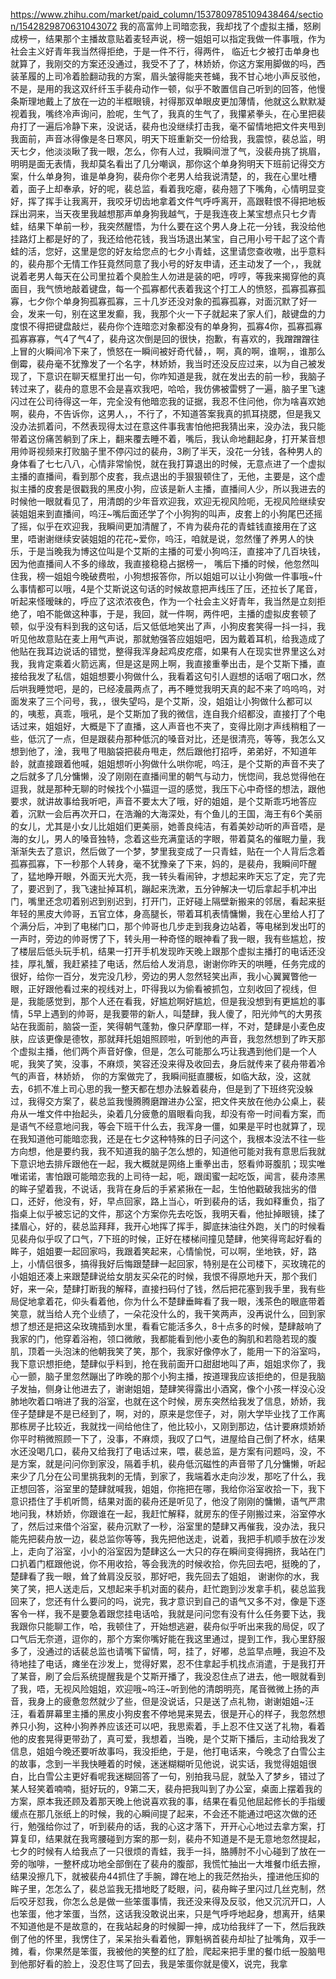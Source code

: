 https://www.zhihu.com/market/paid_column/1537809785109438464/section/1542829870631043072
我的高富帅上司暗恋我，我却找了个虚拟主播，怒刷成榜一，结果那个主播故意贴着麦轻声说，榜一姐姐可以指定我做一件事哦，作为社会主义好青年我当然得拒绝，于是一件不行，得两件，
临近七夕被打击单身也就算了，我刚交的方案还没通过，我受不了了，林娇娇，你这方案用脚做的吗，西装革履的上司冷着脸翻动我的方案，眉头皱得能夹苍蝇，我不甘心地小声反驳他，不是，是用的我这双纤纤玉手裴舟动作一顿，似乎不敢置信自己听到的回答，他慢条斯理地戴上了放在一边的半框眼镜，衬得那双单眼皮更加薄情，他就这么默默凝视着我，嘴终冷声询问，脸呢，生气了，我真的生气了，我攥紧拳头，在心里把裴舟打了一遍后冷静下来，没说话，裴舟也没继续打击我，毫不留情地把文件夹甩到我面前，声音冰得像是冬日寒风，明天下班重新交一份给我，我震惊，裴总监，明天七夕，他淡淡瞅了我一眼，怎么，你有人过，我瞬间泄了气，没裴舟挑了挑眉，明明是面无表情，我却莫名看出了几分嘲讽，那你这个单身狗明天下班前记得交方案，什么单身狗，谁是单身狗，裴舟你个老男人给我说清楚，的，我在心里吐槽着，面子上却奉承，好的呢，裴总监，看着我吃瘪，裴舟翘了下嘴角，心情明显变好，挥了挥手让我离开，我咬牙切齿地拿着文件气呼呼离开，高跟鞋恨不得把地板踩出洞来，当天夜里我越想那声单身狗我越气，于是我连夜上某宝想点只七夕青蛙，结果下单前一秒，我突然醒悟，为什么要在这个男人身上花一分钱，我没给他挂路灯上都是好的了，我还给他花钱，我当场退出某宝，自己用小号干起了这个青蛙的活，您好，这里是您的好友给您点的七夕小青蛙，这里请您查收嗷，出乎意料的，裴舟那个无情工作狂竟然同意了我小号的好友申请，还主动发了一个，，我就说着老男人每天在公司里拉着个臭脸生人勿进是装的吧，哼哼，等我来揭穿他的真面目，我气愤地敲着键盘，每一个孤寡都代表着我这个打工人的愤怒，孤寡孤寡孤寡，七夕你个单身狗孤寡孤寡，三十几岁还没对象的孤寡孤寡，对面沉默了好一会，发来一句，别在这里发癫，我，我那个火一下子就起来了家人们，敲键盘的力度恨不得把键盘敲烂，裴舟你个连暗恋对象都没有的单身狗，孤寡4你，孤寡孤寡孤寡寡寡，气4了气4了，裴舟这次倒是回的很快，抱歉，有喜欢的，我蹭蹭蹭往上冒的火瞬间冷下来了，愤怒在一瞬间被好奇代替，，啊，真的啊，谁啊，，谁那么倒霉，裴舟毫不犹豫发了一个名字，林娇娇，我当时还没反应过来，以为自己被发现了，下意识在聊天框里打出一句，你咋知道是我，就在发出去的前一秒，我脑子转过来了，裴舟的意思不会是喜欢我吧，哈哈，我仿佛被雷劈了一遍，脑子里飞速闪过在公司待得这一年，完全没有他暗恋我的证据，我忍不住问他，你为啥喜欢她啊，裴舟，不告诉你，这男人，，不行了，不知道答案我真的抓耳挠腮，但是我又没办法抓着问，不然表现得太过在意这件事我害怕他把我猜出来，没办法，我只能带着这份痛苦躺到了床上，翻来覆去睡不着，嘴后，我认命地翻起身，打开某音想用帅哥视频来打败脑子里不停闪过的裴舟，3刷了半天，没花一分钱，各种男人的身体看了七七八八，心情非常愉悦，就在我打算退出的时候，无意点进了一个虚拟主播的直播间，看到那个皮套，我点退出的手狠狠顿住了，无他，主要是，这个虚拟主播的皮套是很戳我的黑皮小狗，应该是新人主播，直播间人少，所以我进去的时候他一眼就看见了，用清朗的少年音欢迎我，欢迎无视风险呃，无视风险继续安装姐姐来到直播间，呜汪~嘴后面还学了个小狗狗的叫声，皮套上的小狗尾巴还摇了摇，似乎在欢迎我，我瞬间更加清醒了，不肯为裴舟花的青蛙钱直接用在了这里，唔谢谢继续安装姐姐的花花~爱你，呜汪，咱就是说，忽然懂了养男人的快乐，于是当晚我为博这位叫是个艾斯的主播的可爱小狗呜汪，直接冲了几百块钱，因为他直播间人不多的缘故，我直接稳稳占据榜一，
嘴后下播的时候，他忽然叫住我，榜一姐姐今晚破费啦，小狗想报答你，所以姐姐可以让小狗做一件事哦~什么事情都可以哦，4是个艾斯说这句话的时候故意把声线压了压，还拉长了尾音，听起来怪暧昧的，呼应了这浓浓夜色，作为一个社会主义好青年，我当然是立刻拒绝了，咱不能做这种事，于是，我回，就一件啊，两件吧，主播的虚拟皮套顿了顿，似乎没有料到我的这句话，后又低低地笑出了声，小狗皮套笑得一抖一抖，我听见他故意贴在麦上用气声说，那就勉强答应姐姐吧，因为戴着耳机，给我造成了他贴在我耳边说话的错觉，整得我浑身起鸡皮疙瘩，如果有人在现实世界里这么对我，我肯定乘着火箭远离，但是这是网上啊，我直接重拳出击，是个艾斯下播，直接给我发了私信，姐姐想要小狗做什么，我看着这句引人遐想的话咽了咽口水，然后哄我睡觉吧，是的，已经凌晨两点了，再不睡觉我明天真的起不来了呜呜呜，对面发来了三个问号，我，，很失望吗，是个艾斯，没，姐姐让小狗做什么都可以的，咦惹，真乖，哦吼，是个艾斯加了我的微信，连自我介绍都没，直接打了个电话过来，姐姐好，大概是下了直播，这人声音也不夹了，变得比刚才声线稍粗了一些，低沉了一点，但是跟裴舟那种低沉的嗓音对比，还是很清亮，等等，我怎么又想到他了，淦，我甩了甩脑袋把裴舟甩走，然后跟他打招呼，弟弟好，不知道年龄，就直接跟着他喊，姐姐想听小狗做什么哄你呢，呜汪，是个艾斯的声音不夹了之后就多了几分慵懒，没了刚刚在直播间里的朝气与动力，恍惚间，我总觉得他在逗我，就是那种无聊的时候找个小猫逗一逗的感觉，我压下心中奇怪的想法，跟他要求，就讲故事给我听吧，声音不要太大了哦，好的姐姐，是个艾斯乖巧地答应着，沉默一会后再次开口，在浩瀚的大海深处，有个鱼儿的王国，海王有6个美丽的女儿，尤其是小女儿比姐姐们更美丽，她善良纯洁，有着美妙动听的声音唔，是海的女儿，男人的嗓音独特，念着这些充满童话的字眼，带着莫名的催眠力量，我渐渐失去了意识，然后做了一个梦，梦里我变成了一只青蛙，贴在一个人背后念着孤寡孤寡，下一秒那个人转身，毫不犹豫亲了下来，妈的，是裴舟，我瞬间吓醒了，猛地睁开眼，外面天光大亮，我一转头看闹钟，才想起来昨天忘了定，完了完了，要迟到了，我飞速扯掉耳机，蹦起来洗漱，五分钟解决一切后拿起手机冲出门，嘴里还念叨着别迟到别迟到，打开门，正好碰上隔壁新搬来的邻居，看起来挺年轻的黑皮大帅哥，五官立体，身高腿长，带着耳机表情慵懒，我在心里给人打了个满分后，冲到了电梯门口，那个帅哥也几步走到我身边站着，等电梯到发出叮的一声时，旁边的帅哥愣了下，转头用一种奇怪的眼神看了我一眼，我有些尴尬，按了楼层后低头玩手机，结果一打开手机发现昨天晚上跟那个虚拟主播打的电话还没挂，厚礼蟹，我赶紧挂了电话，然后给人发消息，谢谢你昨天的哄睡，任务完成的很好，给你一百分，发完没几秒，旁边的男人忽然轻笑出声，我小心翼翼瞥他一眼，正好跟他看过来的视线对上，吓得我以为偷看被抓包，立刻收回了视线，但是，我能感觉到，那个人还在看我，好尴尬啊好尴尬，但是我没想到有更尴尬的事情，5早上遇到的帅哥，是我要带的新人，叫楚肆，我人傻了，阳光帅气的大男孩站在我面前，脑袋一歪，笑得朝气蓬勃，像只萨摩耶一样，不对，楚肆是小麦色皮肤，应该更像是德牧，那就拜托姐姐照顾啦，听到他的声音，我忽然想到了昨天那个虚拟主播，他们两个声音好像，但是，怎么可能那么巧让我遇到他们是一个人呢，我笑了笑，没事，不麻烦，笑容还没来得及收回去，身后就传来了裴舟带着冷气的声音，林娇娇，
你的方案做完了，我瞬间挺直腰板，如临大敌，没，这就去，6抓不准上司心思的我一整天都在想办法躲着裴舟，但是到了下班终究没躲过，我得交方案了，裴总监我慢腾腾磨蹭进办公室，把文件夹放在他办公桌上，裴舟从一堆文件中抬起头，染着几分疲惫的眉眼看向我，却没有帝一时间看方案，而是语气不经意地问我，等会下班干什么去，我浑身一僵，如果是平时也就算了，现在我知道他可能暗恋我，还是在七夕这种特殊的日子问这个，我根本没法不往一些方向想，他是要约我，我不知道我的脑子怎么想的，知道他可能对我有意思后我就下意识地去排斥跟他在一起，我大概就是网络上重拳出击，怒看帅哥腹肌；现实唯唯诺诺，害怕跟可能暗恋我的上司待一起，呃，跟闺蜜一起吃饭，闻言，裴舟漆黑的眸子望着我，不说话，我背在身后的手紧紧揪在一起，生怕他戳破我拙劣的借口，还好，他没有，好，早点回家，路上当心，听到裴舟的话，我如释重负，指了指桌上似乎被忘记的文件，那这个方案你先去吃饭，我明天看，他扯掉眼镜，揉了揉眉心，好的，裴总监拜拜，我开心地挥了挥手，脚底抹油往外跑，关门的时候看见裴舟似乎叹了口气，7下班的时候，正好在楼梯间撞见楚肆，他笑得弯起好看的眸子，姐姐要一起回家吗，我跟着笑起来，心情愉悦，可以啊，坐地铁，好，路上，小情侣很多，搞得我好后悔跟楚肆一起回家，特别是在公司楼下，买玫瑰花的小姐姐还凑上来跟楚肆说给女朋友买朵花的时候，我恨不得原地升天，那个我们好，来一朵，楚肆打断我的解释，直接扫码付了钱，然后把花塞到我手里，我有些局促地拿着花，仰头看着他，你为什么不楚肆垂眸看了我一眼，浅茶色的眼底带着笑意，就当给人充个业绩了，一朵花没什么的，我干笑两声，没再说什么，回到家想了想还是把这朵玫瑰插到水里，看看它能活多久，8十点多的时候，楚肆敲响了我家的门，他穿着浴袍，领口微敞，我都能看到他小麦色的胸肌和若隐若现的腹肌，顶着一头泡沫的他朝我笑了笑，那个，我家好像停水了，能用一下的浴室吗，我下意识想拒绝，楚肆似乎料到，抢在我前面开口甜甜地叫了声，姐姐求你了，我心一颤，脑子里忽然蹦出了昨晚的那个小狗主播，按道理我应该拒绝的，但是我脑子发抽，侧身让他进去了，谢谢姐姐，楚肆笑得露出小酒窝，像个小孩一样没心没肺地吹着口哨进了我的浴室，也就在这个时候，房东突然给我发了信息，娇娇，我侄子楚肆是不是已经到了，啊，对的，原来是您侄子，对，刚大学毕业找了工作离那栋房子比较近，我就找一间给他住了，他比较小，又刚到那边，估计要麻烦娇娇你平时稍微照顾一下了，没事，不麻烦，我叹了口气，进屋给自己倒了杯水，结果水还没喝几口，裴舟又给我打了电话过来，喂，裴总监，是方案有问题吗，没，不是方案，就是问问你到家没，隔着手机，裴舟低沉磁性的声音带了几分慵懒，听起来少了几分在公司里挑我刺的无情，到家了，我端着水走向沙发，那吃了什么，我正想回答，浴室里的楚肆就喊我，姐姐，你拖把在哪，我给你浴室收拾一下，我下意识捂住了手机听筒，结果对面的裴舟还是听见了，他没了刚刚的慵懒，语气严肃地问我，林娇娇，你跟谁在一起，我赶忙解释，就房东的侄子刚搬过来，浴室停水了，然后过来借个浴室，裴舟沉默了一秒，浴室里的楚肆又再催我，没办法，我只能先把裴舟放一边，裴总监你等等，我先把他送走，说着，我把手机顺手放在沙发上，走向了浴室，小小的浴室因为楚肆这么一大只的存在瞬间变得拥挤，我站在门口扒着门框跟他说，你不用收拾，等会我洗的时候收拾，你先回去吧，挺晚的了，楚肆看了我一眼，耸了耸肩没反驳，那好吧，我先回去了姐姐，
谢谢你的水，我笑了笑，把人送走后，又想起来手机对面的裴舟，赶忙跑到沙发拿手机，裴总监我回来了，您还有什么要问的吗，说完，我才意识到自己的语气又多不对，像是下逐客令一样，我不是要急着跟您挂电话哈，我就是问问您有没有什么任务要下达，我我跟你只能聊工作，哈，我顿住了，开始想逃避，裴舟似乎听出来我的局促，叹了口气后无奈道，逗你的，那个方案你嘴好能在我这里通过，提到工作，我心里舒服多了，没通过的话裴总监也请嘴下留情，呵，挂了，好嘟，总监早点睡，我迫不及待地挂了电话，瘫坐在沙发上，觉得好累，忍不住拿起手机找点消遣，于是我打开了某音，刷了会后系统提醒我是个艾斯开播了，我没忍住点了进去，他一眼就看到了我，唔，无视风险姐姐，欢迎哦~呜汪~听到他的清朗明亮，尾音微微上扬的声音，我身上的疲惫忽然就少了些，但是没说话，只是送了点礼物，谢谢姐姐~汪汪，看着屏幕里主播的黑皮小狗皮套不停地晃来晃去，很是开心的样子，我忽然想养只小狗，这种小狗养养应该还可以吧，我思索着，手上忍不住又送了礼物，看着他的皮套晃得更带劲了，真可爱，我想着，当晚，是个艾斯下播后，主动给我发了信息，姐姐今晚还要听故事吗，我没拒绝，于是，他打电话来，今晚念了白雪公主的故事，念到一半我快睡着的时候，迷迷糊糊听见他说，说实话，我觉得姐姐很白，比白雪公主更好看呢我迷糊回答了一句，别拍我马屁，就坠入了梦乡，错过了某人轻笑着喃喃，挺好玩的，9第二天，裴舟把我叫到了办公室，桌面上摆着我的方案，原本我还顾及着那天晚上他说喜欢我的事，结果在看见他屈起修长的手指缓缓点在那几张纸上的时候，我的心瞬间提了起来，不会还不能通过吧这次做的还行，勉强给你过了，听到裴舟的话，我的心这才落下，开开心心地过去拿方案，打算复印，结果就在我弯腰碰到方案的那一刻，裴舟不知道是不是无意地忽然提起，七夕的时候有人给我点了一只很烦的青蛙，我手一抖，胳膊肘不小心碰到了放在一旁的咖啡，一整杯成功地全部倒在了裴舟的腹部，我慌忙抽出一大堆餐巾纸去擦，结果没擦几下，就被裴舟44抓住了手腕，蹲在地上的我茫然抬头，撞进他压抑的眸子里，怎怎么了，裴总监我无措地眨了眨眼，问，裴舟眸子里闪过几丝克制，然后咬牙怼我，你怎么总是做一些笨蛋事情，我还没来得及反驳，他又沉沉开口，人也笨蛋，他才笨蛋，当然，这话我没敢说出来，只是气呼呼地起身，想离开，结果不知道他是不是故意的，在我站起身的时候脚一抻，成功给我绊了一下，然后我跌倒了他的怀里，我愣住了，呆呆抬头看着他，罪魁祸首裴舟却扯了扯嘴角，双手一摊，看，你果然是笨蛋，我被他的笑整的红了脸，爬起来把手里的餐巾纸一股脑甩到他那好看的脸上，没忍住骂了回去，我是笨蛋你就是傻X，说完，我拿